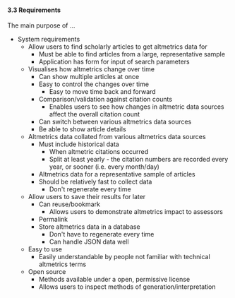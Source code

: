 #### 3.3 Requirements

The main purpose of ...

* System requirements
	* Allow users to find scholarly articles to get altmetrics data for
		* Must be able to find articles from a large, representative sample
		* Application has form for input of search parameters
	* Visualises how altmetrics change over time
		* Can show multiple articles at once
		* Easy to control the changes over time
			* Easy to move time back and forward
		* Comparison/validation against citation counts
			* Enables users to see how changes in altmetric data sources affect the overall citation count
		* Can switch between various altmetrics data sources
		* Be able to show article details
	* Altmetrics data collated from various altmetrics data sources
		* Must include historical data
			* When altmetric citations occurred
			* Split at least yearly - the citation numbers are recorded every year, or sooner (i.e. every month/day)
		* Altmetrics data for a representative sample of articles
		* Should be relatively fast to collect data
			* Don't regenerate every time
	* Allow users to save their results for later
		* Can reuse/bookmark
			* Allows users to demonstrate altmetrics impact to assessors
		* Permalink
		* Store altmetrics data in a database
			* Don't have to regenerate every time
			* Can handle JSON data well
	* Easy to use
		* Easily understandable by people not familiar with technical altmetrics terms
	* Open source
		* Methods available under a open, permissive license
		* Allows users to inspect methods of generation/interpretation